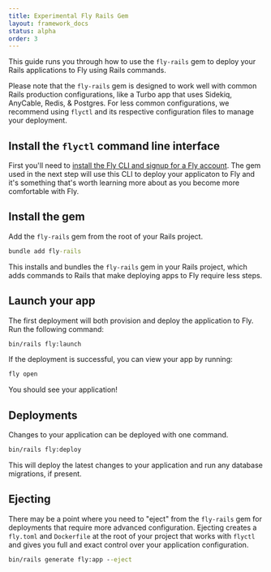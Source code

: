 ```yaml
---
title: Experimental Fly Rails Gem
layout: framework_docs
status: alpha
order: 3
---
```


This guide runs you through how to use the `fly-rails` gem to deploy your Rails applications to Fly using Rails commands.

Please note that the `fly-rails` gem is designed to work well with common Rails production configurations, like a Turbo app that uses Sidekiq, AnyCable, Redis, & Postgres. For less common configurations, we recommend using `flyctl` and its respective configuration files to manage your deployment.

## Install the `flyctl` command line interface

First you'll need to [install the Fly CLI and signup for a Fly account](/docs/hands-on/install-flyctl/). The gem used in the next step will use this CLI to deploy your applicaton to Fly and it's something that's worth learning more about as you become more comfortable with Fly.

## Install the gem

Add the `fly-rails` gem from the root of your Rails project.

```cmd
bundle add fly-rails
```

This installs and bundles the `fly-rails` gem in your Rails project, which adds commands to Rails that make deploying apps to Fly require less steps.

## Launch your app

The first deployment will both provision and deploy the application to Fly. Run the following command:

```cmd
bin/rails fly:launch
```

If the deployment is successful, you can view your app by running:

```cmd
fly open
```

You should see your application!

## Deployments

Changes to your application can be deployed with one command.

```cmd
bin/rails fly:deploy
```

This will deploy the latest changes to your application and run any database migrations, if present.

## Ejecting

There may be a point where you need to "eject" from the `fly-rails` gem for deployments that require more advanced configuration. Ejecting creates a `fly.toml` and `Dockerfile` at the root of your project that works with `flyctl` and gives you full and exact control over your application configuration.

```cmd
bin/rails generate fly:app --eject
```
